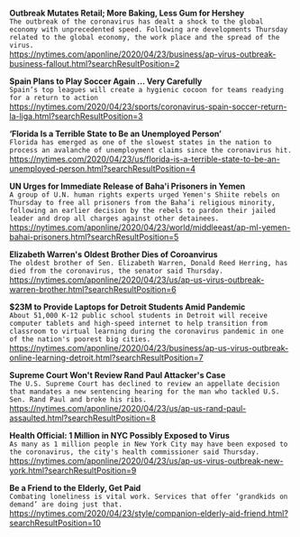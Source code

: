 **Outbreak Mutates Retail; More Baking, Less Gum for Hershey**\
`The outbreak of the coronavirus has dealt a shock to the global economy with unprecedented speed. Following are developments Thursday related to the global economy, the work place and the spread of the virus.`\
https://nytimes.com/aponline/2020/04/23/business/ap-virus-outbreak-business-fallout.html?searchResultPosition=2

**Spain Plans to Play Soccer Again … Very Carefully**\
`Spain’s top leagues will create a hygienic cocoon for teams readying for a return to action`\
https://nytimes.com/2020/04/23/sports/coronavirus-spain-soccer-return-la-liga.html?searchResultPosition=3

**‘Florida Is a Terrible State to Be an Unemployed Person’**\
`Florida has emerged as one of the slowest states in the nation to process an avalanche of unemployment claims since the coronavirus hit.`\
https://nytimes.com/2020/04/23/us/florida-is-a-terrible-state-to-be-an-unemployed-person.html?searchResultPosition=4

**UN Urges for Immediate Release of Baha'i Prisoners in Yemen**\
`A group of U.N. human rights experts urged Yemen's Shiite rebels on Thursday to free all prisoners from the Baha’i religious minority, following an earlier decision by the rebels to pardon their jailed leader and drop all charges against other detainees.`\
https://nytimes.com/aponline/2020/04/23/world/middleeast/ap-ml-yemen-bahai-prisoners.html?searchResultPosition=5

**Elizabeth Warren's Oldest Brother Dies of Coroanvirus**\
`The oldest brother of Sen. Elizabeth Warren, Donald Reed Herring, has died from the coronavirus, the senator said Thursday. `\
https://nytimes.com/aponline/2020/04/23/us/ap-us-virus-outbreak-warren-brother.html?searchResultPosition=6

**$23M to Provide Laptops for Detroit Students Amid Pandemic**\
`About 51,000 K-12 public school students in Detroit will receive computer tablets and high-speed internet to help transition from classroom to virtual learning during the coronavirus pandemic in one of the nation's poorest big cities.`\
https://nytimes.com/aponline/2020/04/23/business/ap-us-virus-outbreak-online-learning-detroit.html?searchResultPosition=7

**Supreme Court Won't Review Rand Paul Attacker's Case**\
`The U.S. Supreme Court has declined to review an appellate decision that mandates a new sentencing hearing for the man who tackled U.S. Sen. Rand Paul and broke his ribs.`\
https://nytimes.com/aponline/2020/04/23/us/ap-us-rand-paul-assaulted.html?searchResultPosition=8

**Health Official: 1 Million in NYC Possibly Exposed to Virus**\
`As many as 1 million people in New York City may have been exposed to the coronavirus, the city's health commissioner said Thursday.`\
https://nytimes.com/aponline/2020/04/23/us/ap-us-virus-outbreak-new-york.html?searchResultPosition=9

**Be a Friend to the Elderly, Get Paid**\
`Combating loneliness is vital work. Services that offer ‘grandkids on demand’ are doing just that.`\
https://nytimes.com/2020/04/23/style/companion-elderly-aid-friend.html?searchResultPosition=10

